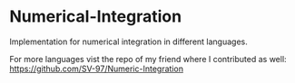 # Numerical-Integration
Implementation for numerical integration in different languages.

For more languages vist the repo of my friend where I contributed as well: https://github.com/SV-97/Numeric-Integration
